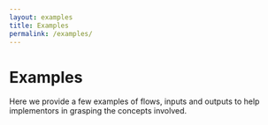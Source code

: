 ```yaml
---
layout: examples
title: Examples
permalink: /examples/
---
```


# Examples

Here we provide a few examples of flows, inputs and outputs to help implementors in grasping the concepts involved.
